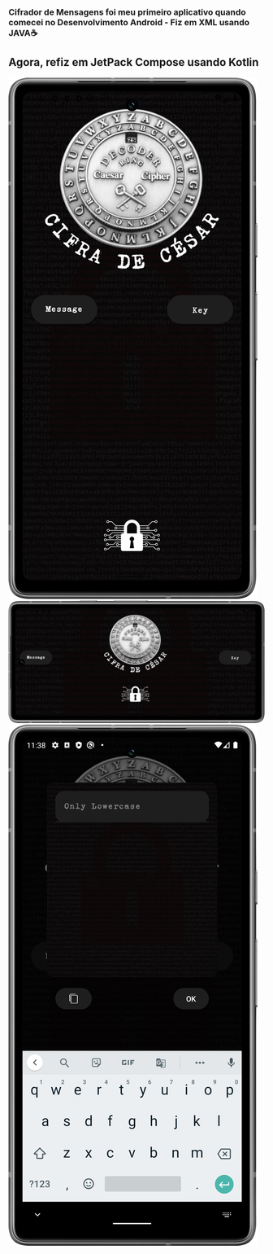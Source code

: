 ### Cifrador de Mensagens foi meu primeiro aplicativo quando comecei no Desenvolvimento Android - Fiz em XML usando JAVA☕ 
## Agora, refiz em JetPack Compose usando Kotlin

![Tela-Inicial](veja_o_app/tela_inicial.png)
![Modo-Paisagem](veja_o_app/modo_paisagem.png)
![Inserindo-Mensagem](veja_o_app/inserindo_mensagem.png)
